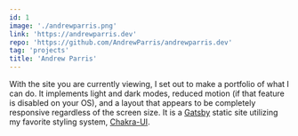 ```yaml
---
id: 1
image: './andrewparris.png'
link: 'https://andrewparris.dev'
repo: 'https://github.com/AndrewParris/andrewparris.dev'
tag: 'projects'
title: 'Andrew Parris'
---
```


With the site you are currently viewing, I set out to make a portfolio of what I can do. It implements light and dark modes, reduced motion (if that feature is disabled on your OS), and a layout that appears to be completely responsive regardless of the screen size. It is a [Gatsby](https://www.gatsbyjs.com) static site utilizing my favorite styling system, [Chakra-UI](https://chakra-ui.com).
